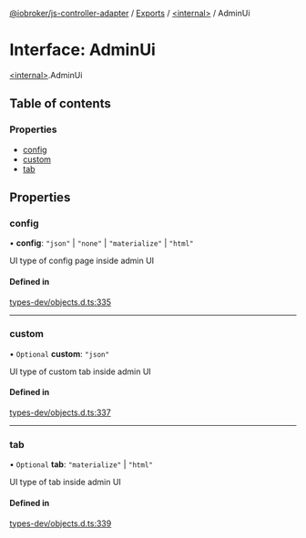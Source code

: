 [@iobroker/js-controller-adapter](../README.md) / [Exports](../modules.md) / [\<internal\>](../modules/internal_.md) / AdminUi

# Interface: AdminUi

[\<internal\>](../modules/internal_.md).AdminUi

## Table of contents

### Properties

- [config](internal_.AdminUi.md#config)
- [custom](internal_.AdminUi.md#custom)
- [tab](internal_.AdminUi.md#tab)

## Properties

### config

• **config**: ``"json"`` \| ``"none"`` \| ``"materialize"`` \| ``"html"``

UI type of config page inside admin UI

#### Defined in

[types-dev/objects.d.ts:335](https://github.com/ioBroker/ioBroker.js-controller/blob/f0c31e77/packages/types-dev/objects.d.ts#L335)

___

### custom

• `Optional` **custom**: ``"json"``

UI type of custom tab inside admin UI

#### Defined in

[types-dev/objects.d.ts:337](https://github.com/ioBroker/ioBroker.js-controller/blob/f0c31e77/packages/types-dev/objects.d.ts#L337)

___

### tab

• `Optional` **tab**: ``"materialize"`` \| ``"html"``

UI type of tab inside admin UI

#### Defined in

[types-dev/objects.d.ts:339](https://github.com/ioBroker/ioBroker.js-controller/blob/f0c31e77/packages/types-dev/objects.d.ts#L339)
